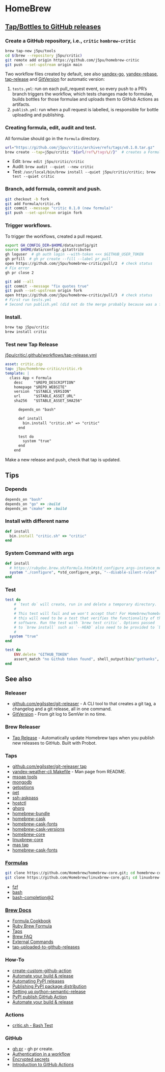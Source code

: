 # HomeBrew

## [Tap/Bottles to GitHub releases](https://brew.sh/2020/11/18/homebrew-tap-with-bottles-uploaded-to-github-releases/)

### Create a GitHub repository, i.e., `critic` `hombrew-critic`

```bash
brew tap-new j5pu/tools
cd $(brew --repository j5pu/critic)
git remote add origin https://github.com/j5pu/homebrew-critic
git push --set-upstream origin main
```

Two workflow files created by default, see also 
[yandex-go](https://github.com/msoap/yandex-weather-cli/blob/master/.github/workflows/go.yml), 
[yandex-rebase](https://github.com/msoap/yandex-weather-cli/tree/master/.github/workflows),
[tap-release](https://github.com/apps/tap-release) and [GitVersion](https://gitversion.net/docs/usage/) 
for automatic version:
1.  `tests.yml`: run on each pull_request event, so every push to a PR’s branch triggers the workflow,
which tests changes made to formulae, 
builds bottles for those formulae and uploads them to GitHub Actions as artifacts.
2. `publish.yml`: run when a pull request is labelled, 
is responsible for bottle uploading and publishing.

### Creating formula, edit, audit and test.
All formulae should go in the `Formula` directory.

````bash
url="https://github.com/j5pu/critic/archive/refs/tags/v0.1.0.tar.gz"
brew create --tap=j5pu/critic "${url/ref\/tags\//}"  # creates a Formula/critic.rb
````

* Edit: `brew edit j5pu/critic/critic`
* Audit: `brew audit --quiet --new critic`
* Test: `/usr/local/bin/brew install --quiet j5pu/critic/critic; brew test --quiet critic`

### Branch, add formula, commit and push.
````bash
git checkout -b fork
git add Formula/critic.rb
git commit --message "critic 0.1.0 (new formula)"
git push --set-upstream origin fork
````

### Trigger workflows.
To trigger the workflows, created a pull request.

```bash
export GH_CONFIG_DIR=$HOME/data/config/git
source $HOME/data/config/.gitattributes
gh loguser  # gh auth login --with-token <<< $GITHUB_USER_TOKEN
gh prfill  # gh pr create --fill --label pr_pull
open https://github.com/j5pu/homebrew-critic/pull/2  # check status
# Fix error
gh pr close 2

git add --all
git commit --message "fix quotes true"
git push --set-upstream origin fork
open https://github.com/j5pu/homebrew-critic/pull/3  # check status
# First run tests.yml
# Second run publish.yml (did not do the merge probably because was a formula !!)
```

### Install.

```bash
brew tap j5pu/critic
brew install critic
```

### Test new Tap Release
[j5pu/critic/.github/workflows/tap-release.yml](https://github.com/j5pu/critic/tree/main/.github/workflows/tap-release.yml)
```yaml
asset: critic.zip
tap: j5pu/homebrew-critic/critic.rb
template: |
  class App < Formula
    desc     "$REPO_DESCRIPTION"
    homepage "$REPO_WEBSITE"
    version  "$STABLE_VERSION"
    url      "$STABLE_ASSET_URL"
    sha256   "$STABLE_ASSET_SHA256"

      depends_on "bash"

      def install
        bin.install "critic.sh" => "critic"
      end

      test do
        system "true"
      end
    end
```

Make a new release and push, check that tap is updated.


## Tips

### Depends
```ruby
depends_on "bash"
depends_on "go" => :build
depends_on "cmake" => :build
```
### Install with different name

````ruby
def install
  bin.install "critic.sh" => "critic"
end
````

### System Command with args

````ruby
def install 
  # https://rubydoc.brew.sh/Formula.html#std_configure_args-instance_method
  system "./configure", *std_configure_args, "--disable-silent-rules"
end
````

### Test

```ruby
test do 
    # `test do` will create, run in and delete a temporary directory. 
    # 
    # This test will fail and we won't accept that! For Homebrew/homebrew-core 
    # this will need to be a test that verifies the functionality of the 
    # software. Run the test with `brew test critic`. Options passed 
    # to `brew install` such as `--HEAD` also need to be provided to `brew test`. 
    # 
  system "true"
end
```

```ruby
test do
    ENV.delete "GITHUB_TOKEN"
    assert_match "no Github token found", shell_output(bin/"gothanks", 255)
end
```


## See also

### Releaser
  * [github.com/egilsster/git-releaser](https://github.com/egilsster/git-releaser) - A CLI tool to that creates 
  a git tag, a changelog and a git release, all in one command.
  * [GitVersion](https://gitversion.net/docs/usage/) - From git log to SemVer in no time.

### Brew Releaser
  * [Tap Release](https://github.com/toolmantim/tap-release) - Automatically update Homebrew taps when you publish 
  new releases to GitHub. Built with Probot.

### Taps
  * [github.com/egilsster/git-releaser tap](https://github.com/egilsster/homebrew-git-releaser) 
  * [yandex-weather-cli Makefile](https://github.com/msoap/yandex-weather-cli/blob/master/README.md) - Man page 
  from README.
  * [msoap tools](https://github.com/msoap/homebrew-tools)
  * [mongodb](https://github.com/mongodb/homebrew-brew)
  * [getoptions](https://github.com/ko1nksm/homebrew-getoptions)
  * [pet](https://github.com/knqyf263/homebrew-pet)
  * [ssh-askpass](https://github.com/theseal/homebrew-ssh-askpass)
  * [hostctl](https://github.com/guumaster/homebrew-tap)
  * [ghorg](https://github.com/gabrie30/homebrew-utils)
  * [homebrew-bundle](https://github.com/Homebrew/homebrew-bundle)
  * [homebrew-cask](https://github.com/Homebrew/homebrew-cask)
  * [homebrew-cask-fonts](https://github.com/Homebrew/homebrew-cask-fonts)
  * [homebrew-cask-versions](https://github.com/Homebrew/homebrew-cask-versions)
  * [homebrew-core](https://github.com/Homebrew/homebrew-core)
  * [linuxbrew-core](https://github.com/Homebrew/linuxbrew-core)
  * [mas tap](https://github.com/mas-cli/mas)
  * [homebrew-cask-fonts](https://github.com/Homebrew/homebrew-cask-fonts)

### [Formulas](https://github.com/Homebrew/homebrew-core/tree/master/Formula)
````bash
git clone https://github.com/Homebrew/homebrew-core.git; cd homebrew-core/Formula
git clone https://github.com/Homebrew/linuxbrew-core.git; cd linuxbrew-core/Formula
````
  * [fzf](https://github.com/Homebrew/homebrew-core/blob/master/Formula/fzf.rb)
  * [bash](https://github.com/Homebrew/homebrew-core/blob/master/Formula/bash.rb)
  * [bash-completion@2](https://github.com/Homebrew/homebrew-core/blob/master/Formula/bash-completion%402.rb)
  
### [Brew Docs](https://docs.brew.sh/)
  * [Formula Cookbook](https://docs.brew.sh/Formula-Cookbook)
  * [Ruby Brew Formula](https://rubydoc.brew.sh/Formula)
  * [Taps](https://docs.brew.sh/Taps)
  * [Brew FAQ](https://docs.brew.sh/FAQ)
  * [External Commands](https://docs.brew.sh/External-Commands)
  * [tap-uploaded-to-github-releases](https://brew.sh/2020/11/18/homebrew-tap-with-bottles-uploaded-to-github-releases/)

### How-To
  * [create-custom-github-action](https://www.philschmid.de/create-custom-github-action-in-4-steps)
  * [Automate your build & release](https://faun.pub/automate-your-build-release-with-github-actions-367c0febf5fd)
  * [Automating PyPI releases](https://www.caktusgroup.com/blog/2021/02/11/automating-pypi-releases/)
  * [Publishing PyPI package distribution](https://packaging.python.org/guides/publishing-package-distribution-releases-using-github-actions-ci-cd-workflows/)
  * [Setting up python-semantic-release](https://python-semantic-release.readthedocs.io/en/latest/automatic-releases/github-actions.html)
  * [PyPI publish GitHub Action](https://github.com/pypa/gh-action-pypi-publish)
  * [Automate your build & release](https://faun.pub/automate-your-build-release-with-github-actions-367c0febf5fd)

### Actions
  * [critic.sh - Bash Test](https://github.com/Checksum/critic.sh/blob/master/.github/workflows/main.yml)

### GitHub
  * [gh pr](https://cli.github.com/manual/gh_pr_create) - gh pr create.
  * [Authentication in a workflow](https://docs.github.com/en/actions/reference/authentication-in-a-workflow)
  * [Encrypted secrets](https://docs.github.com/en/actions/reference/encrypted-secrets)
  * [Introduction to GitHub Actions](https://docs.github.com/en/actions/learn-github-actions/introduction-to-github-actions)

